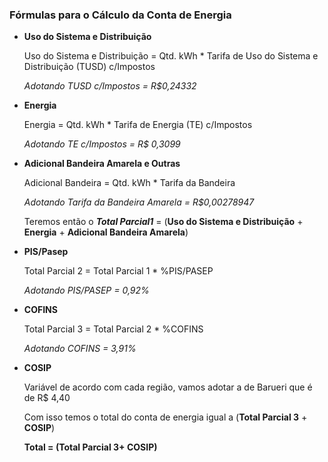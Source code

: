 ### Fórmulas para o Cálculo da Conta de Energia 

- **Uso do Sistema e Distribuição**

  Uso do Sistema e Distribuição = Qtd. kWh * Tarifa de Uso do Sistema e Distribuição (TUSD) c/Impostos

  *Adotando TUSD c/Impostos = R$0,24332*

- **Energia**

  Energia = Qtd. kWh * Tarifa de Energia (TE) c/Impostos

  *Adotando TE c/Impostos = R$ 0,3099*

- **Adicional Bandeira Amarela e Outras** 

  Adicional Bandeira = Qtd. kWh * Tarifa da Bandeira

  *Adotando Tarifa da Bandeira Amarela = R$0,00278947*

  Teremos então o ***Total Parcial1*** = (**Uso do Sistema e Distribuição** + **Energia** + **Adicional Bandeira Amarela**)

- **PIS/Pasep**

  Total Parcial 2 = Total Parcial 1 * %PIS/PASEP 

  *Adotando PIS/PASEP = 0,92%*

- **COFINS**

  Total Parcial 3 = Total Parcial 2 * %COFINS

  *Adotando COFINS = 3,91%*

- **COSIP**

  Variável de acordo com cada região, vamos adotar a de Barueri que é de R$ 4,40

  Com isso temos o total do conta de energia igual a (**Total Parcial 3** + **COSIP**)
  
  **Total = (Total Parcial 3+ COSIP)**
  
  
